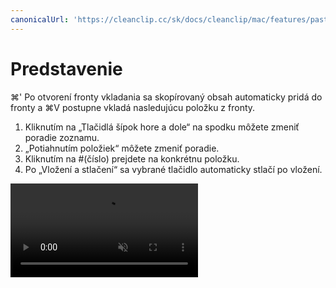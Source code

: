```yaml
---
canonicalUrl: 'https://cleanclip.cc/sk/docs/cleanclip/mac/features/pastestack-present'
---
```


# Predstavenie

⌘' Po otvorení fronty vkladania sa skopírovaný obsah automaticky pridá do fronty a ⌘V postupne vkladá nasledujúcu položku z fronty.

1. Kliknutím na „Tlačidlá šípok hore a dole“ na spodku môžete zmeniť poradie zoznamu.
2. „Potiahnutím položiek“ môžete zmeniť poradie.
3. Kliknutím na #(číslo) prejdete na konkrétnu položku.
4. Po „Vložení a stlačení“ sa vybrané tlačidlo automaticky stlačí po vložení. 

<video autoplay muted loop>
    <source src="/videos/pastestack-present.mp4" type="video/mp4">
    <iframe src="/videos/pastestack-present.mp4" scrolling="no" border="0" frameborder="0" allow="autoplay; encrypted-media" allowfullscreen></iframe>
</video>